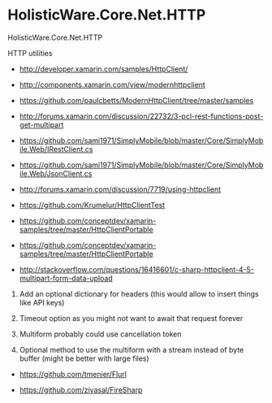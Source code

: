 # HolisticWare.Core.Net.HTTP

HolisticWare.Core.Net.HTTP

HTTP utilities


*    http://developer.xamarin.com/samples/HttpClient/

*    http://components.xamarin.com/view/modernhttpclient

*    https://github.com/paulcbetts/ModernHttpClient/tree/master/samples

*    http://forums.xamarin.com/discussion/22732/3-pcl-rest-functions-post-get-multipart

*    https://github.com/sami1971/SimplyMobile/blob/master/Core/SimplyMobile.Web/IRestClient.cs

*    https://github.com/sami1971/SimplyMobile/blob/master/Core/SimplyMobile.Web/JsonClient.cs

*    http://forums.xamarin.com/discussion/7719/using-httpclient

*    https://github.com/Krumelur/HttpClientTest

*    https://github.com/conceptdev/xamarin-samples/tree/master/HttpClientPortable

*    https://github.com/conceptdev/xamarin-samples/tree/master/HttpClientPortable




*    http://stackoverflow.com/questions/16416601/c-sharp-httpclient-4-5-multipart-form-data-upload





1) Add an optional dictionary for headers (this would allow to insert things like API keys)
        
2) Timeout option as you might not want to await that request forever
        
3) Multiform probably could use cancellation token
        
4) Optional method to use the multiform with a stream instead of byte buffer (might be better with large files)




*    https://github.com/tmenier/Flurl

*    https://github.com/ziyasal/FireSharp

